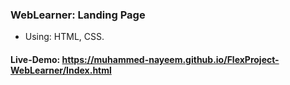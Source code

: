 ### WebLearner: Landing Page
- Using: HTML, CSS.

#### Live-Demo: https://muhammed-nayeem.github.io/FlexProject-WebLearner/Index.html
